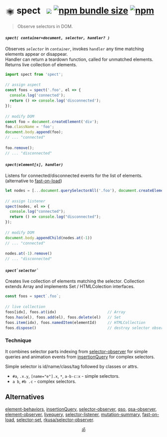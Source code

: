 <!--
<p align="center">▶ <a href="https://codepen.io/dyv/pen/oNXXZEb" target="_blank"><strong>Run</strong></a></p>
<br/>
-->

# <sub><img alt="subscript" src="./logo2.svg" height=30 /></sub> spect   <a href="https://github.com/spectjs/spect/actions/workflows/test.yml"><img src="https://github.com/spectjs/spect/actions/workflows/test.yml/badge.svg"/></a> <a href="https://bundlephobia.com/result?p=spect"><img alt="npm bundle size" src="https://img.shields.io/bundlephobia/minzip/spect?label=size"></a> <a href="https://npmjs.org/package/spect"><img alt="npm" src="https://img.shields.io/npm/v/spect"></a>

> Observe selectors in DOM.

#### _`spect( container=document, selector, handler? )`_

Observes _`selector`_ in _`container`_, invokes `handler` any time matching elements appear or disappear.<br/>
Handler can return a teardown function, called for unmatched elements.<br/>
Returns live collection of elements.

```js
import spect from 'spect';

// assign aspect
const foos = spect('.foo', el => {
  console.log('connected');
  return () => console.log('disconnected');
});

// modify DOM
const foo = document.createElement('div');
foo.className = 'foo';
document.body.append(foo);
// ... "connected"

foo.remove();
// ... "disconnected"
```

#### _`spect(element[s], handler)`_

Listens for connected/disconnected events for the list of elements. (alternative to [fast-on-load](https://www.npmjs.com/package/fast-on-load))

```js
let nodes = [...document.querySelectorAll('.foo'), document.createElement('div')];

// assign listener
spect(nodes, el => {
  console.log("connected");
  return () => console.log("disconnected");
});

// modify DOM
document.body.appendChild(nodes.at(-1))
// ... "connected"

nodes.at(-1).remove()
// ... "disconnected"
```

#### _<code>spect\`selector\`</code>_

Creates live collection of elements matching the selector. Collection extends Array and implements Set / HTMLColection interfaces.

```js
const foos = spect`.foo`;

// live collection
foos[idx], foos.at(idx)                       // Array
foos.has(el), foos.add(el), foos.delete(el)   // Set
foos.item(idx), foos.namedItem(elementId)     // HTMLCollection
foos.dispose()                                // destroy selector observer / unsubscribe
```

### Technique

It combines selector parts indexing from [selector-observer](https://github.com/josh/selector-observer) for simple queries and animation events from [insertionQuery](https://github.com/naugtur/insertionQuery) for complex selectors.

Simple selector is id/name/class/tag followed by classes or attrs.

* `#a`, `.x.y`, `[name="e"].x`, `*`, `a-b-c:x` - simple selectors.
* `a b`, `#b .c` - complex selectors.

<!--
## Examples

<details><summary>Hello World</summary>

```html
<div class="user">{{ user.name || "Loading..." }}</div>

<script type="module">
  import spect from 'spect'
  import templize from 'templize'

  // initialize template
  spect('.user', async el => templize(el, {
    user: (await fetch('/user')).json() // value is available when resolved
  }))
</script>
```
</details>

<details><summary>Timer</summary>

```html
<time class="timer">{{ count }}</time>
<time class="timer">{{ count }}</time>

<script type="module">
  import spect from 'spect'
  import templize from 'templize'

  spect('.timer', timer => {
    const params = templize(timer, { count: 0 })
    const id = setInterval(() => params.count++, 1000)
    return () => clearInterval(id)
  })
</script>
```
</details>

<details><summary>Counter</summary>

```html
<output id="count">{{ count }}</output>
<button id="inc" onclick="{{ inc }}">+</button>
<button id="dec" onclick="{{ dec }}">-</button>

<script type="module">
  import spect from 'spect'
  import v from 'value-ref'
  import templize from 'templize'

  const count = v(0)
  spect('#count', el => templize(el, { count }))

  // bind events via HTML template
  spect('#inc', el => templize(el, { inc: () => count.value++ }))
  spect('#dec', el => templize(el, { dec: () => count.value-- }))
</script>
```
</details>

<details><summary>Todo list</summary>

```html
<form class="todo-form">
  <label for="add-todo">
    <span>Add Todo</span>
    <input name="text" required>
  </label>
  <button type="submit">Add</button>
  <ul class="todo-list">{{ todos }}<ul>
</form>

<script type="module">
  import spect from 'spect'
  import v from 'value-ref'
  import h from 'hyperf'
  import tpl from 'templize'

  const todos = v([])

  spect('.todo-list', el => tpl(el, {
    todos: v.from(todos, item => h`<li>${ item.text }</li>`)
  }))

  spect('.todo-form', form => form.addEventListener('submit', e => {
    e.preventDefault()
    if (!form.checkValidity()) return
    todos.value = [...todos.value, { text: form.text.value }]
    form.reset()
  }))
</script>
```
</details>

<details><summary>Form validator</summary>

```html
<form id="email-form">
  <label for="email">Please enter an email address:</label>
  <input id="email" onchange={{ validate }}/>
  The address is {{ valid ? "valid" : "invalid" }}
</form>

<script type="module">
  import spect from 'spect'
  import templize from 'templize'

  const isValidEmail = s => /.+@.+\..+/i.test(s)

  spect('#email-form', form => {
    const params = templize(form, {
      valid: false,
      validate: () => params.valid = isValidEmail(e.target.value)
    })
  })
</script>
```
</details>

<details><summary>Prompt</summary>

```html
<dialog class="dialog" open={{showPrompt}}>
  Proceed?
  <menu>
    <button onclick={{cancel}}>Cancel</button>
    <button onclick={{confirm}}>Confirm</button>
  </menu>
</dialog>

<script>
import v from 'value-ref'
import spect from 'spect'

spect('.dialog', el => {
  const showPrompt = v(false), proceed = v(false)
  templize(el, {
    showPrompt, proceed,
    cancel() {showPrompt.value = proceed.value = false;},
    confirm() {showPrompt.value = false; proceed.value = true;}
  })
})
</script>
```
</details>

[See all examples](examples).
-->

<!--
## Best Buddies

* [value-ref](https://github.com/spectjs/value-ref) − value container with observable interface. Indispensible for reactive data.
* [templize](https://github.com/spectjs/templize) − DOM buddy - hooks up reactive values to template parts.
* [hyperf](https://github.com/spectjs/hyperf) − builds HTML fragments with reactive fields.
* [subscribable-things](https://github.com/chrisguttandin/subscribable-things) − collection of observables for different browser APIs.
-->
<!-- * [element-props](https://github.com/spectjs/element-props) − unified access to element props with observable support. Comes handy for organizing components. -->
<!-- * [strui](https://github.com/spectjs/strui) − collection of UI streams, such as router, storage etc. Comes handy for building complex reactive web-apps (spect, rxjs etc). -->


## Alternatives

[element-behaviors](https://github.com/lume/element-behaviors),
[insertionQuery](https://github.com/naugtur/insertionQuery),
[selector-observer](https://github.com/josh/selector-observer),
[qso](https://www.npmjs.com/package/qso),
[qsa-observer](https://www.npmjs.com/package/qsa-observer),
[element-observer](https://github.com/WebReflection/element-observer),
[livequery](https://github.com/hazzik/livequery),
[selector-listener](https://github.com/csuwildcat/SelectorListener),
[mutation-summary](https://github.com/rafaelw/mutation-summary),
[fast-on-load](https://ghub.io/fast-on-load),
[selector-set](https://github.com/josh/selector-set),
[rkusa/selector-observer](https://github.com/rkusa/selector-observer).

<p align="center"><a href="https://krishnized.com/license/">ॐ</a></p>
